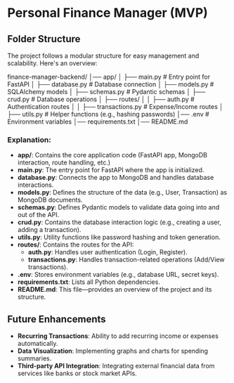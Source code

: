 # Personal Finance Manager (MVP)

## Folder Structure

The project follows a modular structure for easy management and scalability. Here's an overview:


finance-manager-backend/
│── app/
│   ├── main.py               # Entry point for FastAPI
│   ├── database.py           # Database connection
│   ├── models.py             # SQLAlchemy models
│   ├── schemas.py            # Pydantic schemas
│   ├── crud.py               # Database operations
│   ├── routes/
│   │   ├── auth.py           # Authentication routes
│   │   ├── transactions.py   # Expense/Income routes
│   ├── utils.py              # Helper functions (e.g., hashing passwords)
│── .env                      # Environment variables
│── requirements.txt
│── README.md


### **Explanation**:
- **app/**: Contains the core application code (FastAPI app, MongoDB interaction, route handling, etc.)
- **main.py**: The entry point for FastAPI where the app is initialized.
- **database.py**: Connects the app to MongoDB and handles database interactions.
- **models.py**: Defines the structure of the data (e.g., User, Transaction) as MongoDB documents.
- **schemas.py**: Defines Pydantic models to validate data going into and out of the API.
- **crud.py**: Contains the database interaction logic (e.g., creating a user, adding a transaction).
- **utils.py**: Utility functions like password hashing and token generation.
- **routes/**: Contains the routes for the API:
  - **auth.py**: Handles user authentication (Login, Register).
  - **transactions.py**: Handles transaction-related operations (Add/View transactions).
- **.env**: Stores environment variables (e.g., database URL, secret keys).
- **requirements.txt**: Lists all Python dependencies.
- **README.md**: This file—provides an overview of the project and its structure.

## Future Enhancements
- **Recurring Transactions**: Ability to add recurring income or expenses automatically.
- **Data Visualization**: Implementing graphs and charts for spending summaries.
- **Third-party API Integration**: Integrating external financial data from services like banks or stock market APIs.
